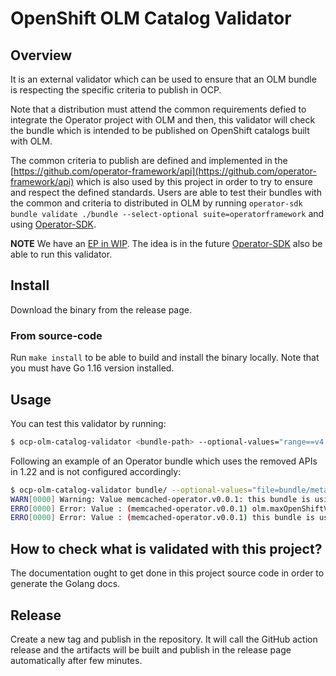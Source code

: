 OpenShift OLM Catalog Validator
==

## Overview

It is an external validator which can be used to ensure that an OLM bundle is respecting
the specific criteria to publish in OCP. 

Note that a distribution must attend the common requirements defied to integrate the Operator project
with OLM and then, this validator will check the bundle which is intended to be published on OpenShift catalogs
built with OLM. 

The common criteria to publish are defined and implemented in the [https://github.com/operator-framework/api](https://github.com/operator-framework/api) 
which is also used by this project in order to try to ensure and respect the defined standards. Users are able to test their
bundles with the common and criteria to distributed in OLM by running `operator-sdk bundle validate ./bundle --select-optional suite=operatorframework` 
and using [Operator-SDK][operator-sdk].

**NOTE** We have an [EP in WIP](https://github.com/operator-framework/enhancements/pull/98). The idea is in the future
[Operator-SDK][operator-sdk] also be able to run this validator. 

## Install

Download the binary from the release page.

### From source-code

Run `make install` to be able to build and install the binary locally.
Note that you must have Go 1.16 version installed. 

## Usage

You can test this validator by running:

```sh
$ ocp-olm-catalog-validator <bundle-path> --optional-values="range==v4.8" --output=json-alpha1
```

Following an example of an Operator bundle which uses the removed APIs in 1.22 and is not configured accordingly:

```sh
$ ocp-olm-catalog-validator bundle/ --optional-values="file=bundle/metadata/annotations.yaml"
WARN[0000] Warning: Value memcached-operator.v0.0.1: this bundle is using APIs which were deprecated and removed in v1.22. More info: https://kubernetes.io/docs/reference/using-api/deprecation-guide/#v1-22. Migrate the API(s) for CRD: (["memcacheds.cache.example.com"]) 
ERRO[0000] Error: Value : (memcached-operator.v0.0.1) olm.maxOpenShiftVersion csv.Annotations not specified with an OCP version lower than 4.9. This annotation is required to prevent the user from upgrading their OCP cluster before they have installed a version of their operator which is compatible with 4.9. For further information see https://docs.openshift.com/container-platform/4.8/operators/operator_sdk/osdk-working-bundle-images.html#osdk-control-compat_osdk-working-bundle-images 
ERRO[0000] Error: Value : (memcached-operator.v0.0.1) this bundle is using APIs which were deprecated and removed in v1.22. More info: https://kubernetes.io/docs/reference/using-api/deprecation-guide/#v1-22. Migrate the APIs for this bundle is using APIs which were deprecated and removed in v1.22. More info: https://kubernetes.io/docs/reference/using-api/deprecation-guide/#v1-22. Migrate the API(s) for CRD: (["memcacheds.cache.example.com"]) or provide compatible version(s) via the labels. (e.g. LABEL com.redhat.openshift.versions='4.6-4.8') 
```

## How to check what is validated with this project?

The documentation ought to get done in this project source code in order to generate the Golang docs. 

## Release

Create a new tag and publish in the repository. It will call the GitHub action release and the
artifacts will be built and publish in the release page automatically after few minutes. 

[operator-sdk]: https://github.com/operator-framework/operator-sdk
